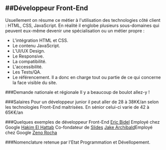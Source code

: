 ##Développeur Front-End
---
Usuellement on résume ce métier à l'utilisation des technologies côté client : HTML, CSS, JavaScript. En réalité il englobe plusieurs sous-domaines qui peuvent eux-même devenir une spécialisation ou un métier propre :
* L'intégration HTML et CSS.
* Le contenu JavaScript.
* L'UI/UX Design.
* Le Responsive.
* La compatibilité.
* L'accessibilité.
* Les Tests/QA.
* Le référencement.
Il a donc en charge tout ou partie de ce qui concerne la face visible du site.

###Demande nationale et régionale
Il y a beaucoup de boulot allez-y !

###Salaires
Pour un développeur junior il peut aller de 28 à 38K€/an selon les technologies Front-End maitrisées.
En sénior celui-ci varie de 42 à 65K€/an

###Quelques exemples de développeur Front-End
[Eric Bidel](https://twitter.com/ebidel) Employé chez Google
[Hakim El Hattab](https://twitter.com/hakimel) Co-fondateur de [Slides](https://slides.com/)
[Jake Archibald](https://twitter.com/jaffathecake)Employé chez Google
[Zeno Rocha](https://twitter.com/zenorocha)

###Nomenclature retenue par l'Etat
Programmation et Dévellopement.